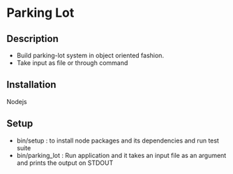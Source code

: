 # Parking Lot

## Description
  - Build parking-lot system in object oriented fashion.
  - Take input as file or through command

## Installation
Nodejs

## Setup
   - bin/setup : to install node packages and its dependencies and run test suite
   - bin/parking_lot : Run application and it takes an input file as an argument and prints the output on STDOUT
